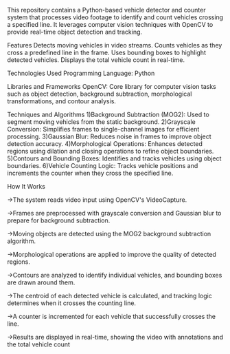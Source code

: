 This repository contains a Python-based vehicle detector and counter system that processes video footage to identify and count vehicles crossing a specified line. It leverages computer vision techniques with OpenCV to provide real-time object detection and tracking.

Features
Detects moving vehicles in video streams.
Counts vehicles as they cross a predefined line in the frame.
Uses bounding boxes to highlight detected vehicles.
Displays the total vehicle count in real-time.

Technologies Used
Programming Language: Python

Libraries and Frameworks
OpenCV: Core library for computer vision tasks such as object detection, background subtraction, morphological transformations, and contour analysis.

Techniques and Algorithms
1)Background Subtraction (MOG2): Used to segment moving vehicles from the static background.
2)Grayscale Conversion: Simplifies frames to single-channel images for efficient processing.
3)Gaussian Blur: Reduces noise in frames to improve object detection accuracy.
4)Morphological Operations: Enhances detected regions using dilation and closing operations to refine object boundaries.
5)Contours and Bounding Boxes: Identifies and tracks vehicles using object boundaries.
6)Vehicle Counting Logic: Tracks vehicle positions and increments the counter when they cross the specified line.

How It Works

->The system reads video input using OpenCV's VideoCapture.

->Frames are preprocessed with grayscale conversion and Gaussian blur to prepare for background subtraction.

->Moving objects are detected using the MOG2 background subtraction algorithm.

->Morphological operations are applied to improve the quality of detected regions.

->Contours are analyzed to identify individual vehicles, and bounding boxes are drawn around them.

->The centroid of each detected vehicle is calculated, and tracking logic determines when it crosses the counting line.

->A counter is incremented for each vehicle that successfully crosses the line.

->Results are displayed in real-time, showing the video with annotations and the total vehicle count
